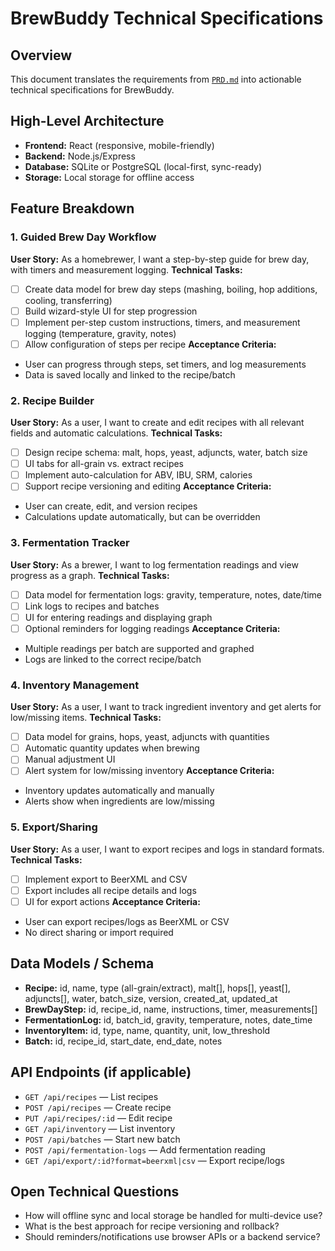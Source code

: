 # BrewBuddy Technical Specifications

## Overview
This document translates the requirements from [`PRD.md`](PRD.md) into actionable technical specifications for BrewBuddy.

## High-Level Architecture
- **Frontend:** React (responsive, mobile-friendly)
- **Backend:** Node.js/Express
- **Database:** SQLite or PostgreSQL (local-first, sync-ready)
- **Storage:** Local storage for offline access

## Feature Breakdown

### 1. Guided Brew Day Workflow
**User Story:** As a homebrewer, I want a step-by-step guide for brew day, with timers and measurement logging.
**Technical Tasks:**
- [ ] Create data model for brew day steps (mashing, boiling, hop additions, cooling, transferring)
- [ ] Build wizard-style UI for step progression
- [ ] Implement per-step custom instructions, timers, and measurement logging (temperature, gravity, notes)
- [ ] Allow configuration of steps per recipe
**Acceptance Criteria:**
- User can progress through steps, set timers, and log measurements
- Data is saved locally and linked to the recipe/batch

### 2. Recipe Builder
**User Story:** As a user, I want to create and edit recipes with all relevant fields and automatic calculations.
**Technical Tasks:**
- [ ] Design recipe schema: malt, hops, yeast, adjuncts, water, batch size
- [ ] UI tabs for all-grain vs. extract recipes
- [ ] Implement auto-calculation for ABV, IBU, SRM, calories
- [ ] Support recipe versioning and editing
**Acceptance Criteria:**
- User can create, edit, and version recipes
- Calculations update automatically, but can be overridden

### 3. Fermentation Tracker
**User Story:** As a brewer, I want to log fermentation readings and view progress as a graph.
**Technical Tasks:**
- [ ] Data model for fermentation logs: gravity, temperature, notes, date/time
- [ ] Link logs to recipes and batches
- [ ] UI for entering readings and displaying graph
- [ ] Optional reminders for logging readings
**Acceptance Criteria:**
- Multiple readings per batch are supported and graphed
- Logs are linked to the correct recipe/batch

### 4. Inventory Management
**User Story:** As a user, I want to track ingredient inventory and get alerts for low/missing items.
**Technical Tasks:**
- [ ] Data model for grains, hops, yeast, adjuncts with quantities
- [ ] Automatic quantity updates when brewing
- [ ] Manual adjustment UI
- [ ] Alert system for low/missing inventory
**Acceptance Criteria:**
- Inventory updates automatically and manually
- Alerts show when ingredients are low/missing

### 5. Export/Sharing
**User Story:** As a user, I want to export recipes and logs in standard formats.
**Technical Tasks:**
- [ ] Implement export to BeerXML and CSV
- [ ] Export includes all recipe details and logs
- [ ] UI for export actions
**Acceptance Criteria:**
- User can export recipes/logs as BeerXML or CSV
- No direct sharing or import required

## Data Models / Schema

- **Recipe:** id, name, type (all-grain/extract), malt[], hops[], yeast[], adjuncts[], water, batch_size, version, created_at, updated_at
- **BrewDayStep:** id, recipe_id, name, instructions, timer, measurements[]
- **FermentationLog:** id, batch_id, gravity, temperature, notes, date_time
- **InventoryItem:** id, type, name, quantity, unit, low_threshold
- **Batch:** id, recipe_id, start_date, end_date, notes

## API Endpoints (if applicable)
- `GET /api/recipes` — List recipes
- `POST /api/recipes` — Create recipe
- `PUT /api/recipes/:id` — Edit recipe
- `GET /api/inventory` — List inventory
- `POST /api/batches` — Start new batch
- `POST /api/fermentation-logs` — Add fermentation reading
- `GET /api/export/:id?format=beerxml|csv` — Export recipe/logs

## Open Technical Questions
- How will offline sync and local storage be handled for multi-device use?
- What is the best approach for recipe versioning and rollback?
- Should reminders/notifications use browser APIs or a backend service?

